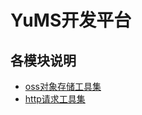 # YuMS开发平台

## 各模块说明

- [oss对象存储工具集](https://github.com/chenjy1991/yums-starter/blob/master/doc/oss-starter.md)
- [http请求工具集](https://github.com/chenjy1991/yums-starter/blob/master/doc/http-starter.md)